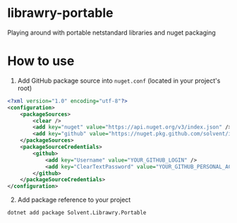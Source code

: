 # librawry-portable
Playing around with portable netstandard libraries and nuget packaging

# How to use
1. Add GitHub package source into `nuget.conf` (located in your project's root)
```xml
<?xml version="1.0" encoding="utf-8"?>
<configuration>
	<packageSources>
		<clear />
		<add key="nuget" value="https://api.nuget.org/v3/index.json" />
		<add key="github" value="https://nuget.pkg.github.com/solvent/index.json" />
	</packageSources>
	<packageSourceCredentials>
		<github>
			<add key="Username" value="YOUR_GITHUB_LOGIN" />
			<add key="ClearTextPassword" value="YOUR_GITHUB_PERSONAL_ACCESS_TOKEN" />
		</github>
	</packageSourceCredentials>
</configuration>
```
2. Add package reference to your project
```
dotnet add package Solvent.Librawry.Portable
```
